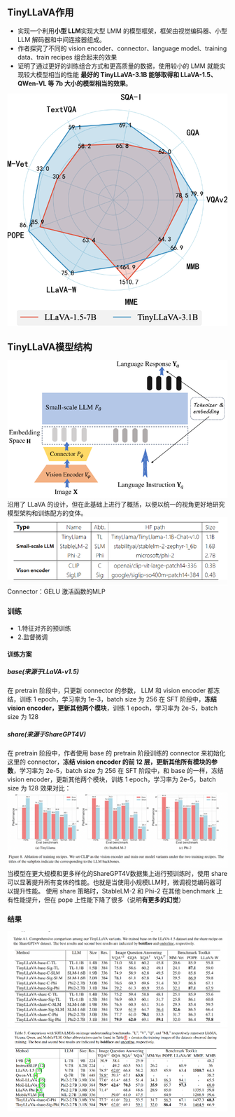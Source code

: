 ## TinyLLaVA作用
- 实现一个利用**小型 LLM**实现大型 LMM 的模型框架，框架由视觉编码器、小型 LLM 解码器和中间连接器组成。
- 作者探究了不同的 vision encoder、connector、language model、training data、train recipes 组合起来的效果
- 证明了通过更好的训练组合方式和更高质量的数据，使用较小的 LMM 就能实现较大模型相当的性能
**最好的 TinyLLaVA-3.1B 能够取得和 LLaVA-1.5、QWen-VL 等 7b 大小的模型相当的效果**。

![alt text](image-2.png)
## TinyLLaVA模型结构
![alt text](image-3.png)
沿用了 LLaVA 的设计，但在此基础上进行了概括，以便以统一的视角更好地研究模型架构和训练配方的变体。
![alt text](image-4.png)
Connector：GELU 激活函数的MLP

### 训练
- 1.特征对齐的预训练
- 2.监督微调

#### 训练方案
##### base(来源于LLaVA-v1.5)
在 pretrain 阶段中，只更新 connector 的参数， LLM 和 vision encoder 都冻结，训练 1 epoch，学习率为 1e-3，batch size 为 256
在 SFT 阶段中，**冻结 vision encoder，更新其他两个模块**，训练 1 epoch，学习率为 2e-5，batch size 为 128

##### share(来源于ShareGPT4V)
在 pretrain 阶段中，作者使用 base 的 pretrain 阶段训练的 connector 来初始化这里的 connector，**冻结 vision encoder 的前 12 层，更新其他所有模块的参数**，学习率为 2e-5，batch size 为 256
在 SFT 阶段中，和 base 的一样，冻结 vision encoder，更新其他两个模块，训练 1 epoch，学习率为 2e-5，batch size 为 128
效果对比：
![alt text](bcb0445be64c4c8c97cbf77872ae934e.png)
当模型在更大规模和更多样化的ShareGPT4V数据集上进行预训练时，使用 share 可以显著提升所有变体的性能。也就是当使用小规模LLM时，微调视觉编码器可以提升性能。
使用 share 策略时，StableLM-2 和 Phi-2 在其他 benchmark 上有性能提升，但在 pope 上性能下降了很多（说明**有更多的幻觉**）


### 结果
![alt text](3eed1248b44a4992a60377dcb3e45037.png)
![alt text](5b91e7e89fa4404f9d5a7268e9574276.png)